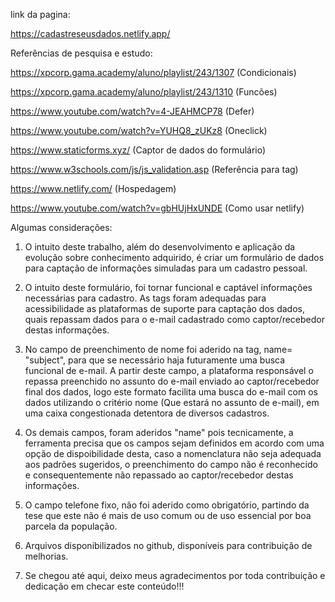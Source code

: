 link da pagina:

https://cadastreseusdados.netlify.app/



Referências de pesquisa e estudo:

https://xpcorp.gama.academy/aluno/playlist/243/1307	(Condicionais)

https://xpcorp.gama.academy/aluno/playlist/243/1310	(Funcões)

https://www.youtube.com/watch?v=4-JEAHMCP78	(Defer)

https://www.youtube.com/watch?v=YUHQ8_zUKz8	(Oneclick)

https://www.staticforms.xyz/	(Captor de dados do formulário)

https://www.w3schools.com/js/js_validation.asp	(Referência para tag)

https://www.netlify.com/    (Hospedagem)

https://www.youtube.com/watch?v=gbHUjHxUNDE (Como usar netlify)



Algumas considerações:

1. O intuito deste trabalho, além do desenvolvimento e aplicação da evolução sobre conhecimento adquirido, é criar um formulário de dados para captação de informações simuladas para um cadastro pessoal.

2. O intuito deste formulário, foi tornar funcional e captável informações necessárias para cadastro. As tags foram adequadas para acessibilidade as plataformas de suporte para captação dos dados, quais repassam dados para o e-mail cadastrado como captor/recebedor destas informações.

3. No campo de preenchimento de nome foi aderido na tag, name= "subject", para que se necessário haja futuramente uma busca funcional de e-mail. A partir deste campo, a plataforma responsável o repassa preenchido no assunto do e-mail enviado ao captor/recebedor final dos dados, logo este formato facilita uma busca do e-mail com os dados utilizando o critério nome (Que estará no assunto de e-mail), em uma caixa congestionada detentora de diversos cadastros.

4. Os demais campos, foram aderidos "name" pois tecnicamente, a ferramenta precisa que os campos sejam definidos em acordo com uma opção de dispoibilidade desta, caso a nomenclatura não seja adequada aos padrões sugeridos, o preenchimento do campo não é reconhecido e consequentemente não repassado ao captor/recebedor destas informações.

5. O campo telefone fixo, não foi aderido como obrigatório, partindo da tese que este não é mais de uso comum ou de uso essencial por boa parcela da população.

6. Arquivos disponibilizados no github, disponíveis para contribuição de melhorias.

7. Se chegou até aqui, deixo meus agradecimentos por toda contribuição e dedicação em checar este conteúdo!!!




